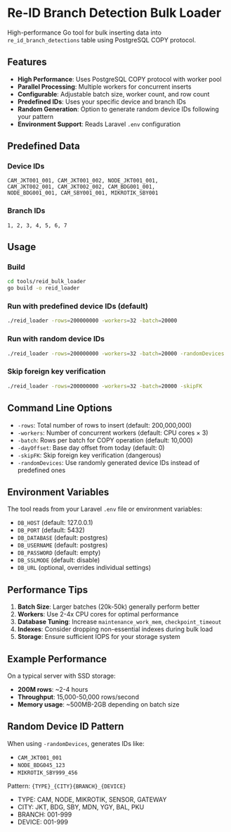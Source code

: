 # Re-ID Branch Detection Bulk Loader

High-performance Go tool for bulk inserting data into `re_id_branch_detections` table using PostgreSQL COPY protocol.

## Features

- **High Performance**: Uses PostgreSQL COPY protocol with worker pool
- **Parallel Processing**: Multiple workers for concurrent inserts
- **Configurable**: Adjustable batch size, worker count, and row count
- **Predefined IDs**: Uses your specific device and branch IDs
- **Random Generation**: Option to generate random device IDs following your pattern
- **Environment Support**: Reads Laravel `.env` configuration

## Predefined Data

### Device IDs

```
CAM_JKT001_001, CAM_JKT001_002, NODE_JKT001_001,
CAM_JKT002_001, CAM_JKT002_002, CAM_BDG001_001,
NODE_BDG001_001, CAM_SBY001_001, MIKROTIK_SBY001
```

### Branch IDs

```
1, 2, 3, 4, 5, 6, 7
```

## Usage

### Build

```bash
cd tools/reid_bulk_loader
go build -o reid_loader
```

### Run with predefined device IDs (default)

```bash
./reid_loader -rows=200000000 -workers=32 -batch=20000
```

### Run with random device IDs

```bash
./reid_loader -rows=200000000 -workers=32 -batch=20000 -randomDevices
```

### Skip foreign key verification

```bash
./reid_loader -rows=200000000 -workers=32 -batch=20000 -skipFK
```

## Command Line Options

- `-rows`: Total number of rows to insert (default: 200,000,000)
- `-workers`: Number of concurrent workers (default: CPU cores × 3)
- `-batch`: Rows per batch for COPY operation (default: 10,000)
- `-dayOffset`: Base day offset from today (default: 0)
- `-skipFK`: Skip foreign key verification (dangerous)
- `-randomDevices`: Use randomly generated device IDs instead of predefined ones

## Environment Variables

The tool reads from your Laravel `.env` file or environment variables:

- `DB_HOST` (default: 127.0.0.1)
- `DB_PORT` (default: 5432)
- `DB_DATABASE` (default: postgres)
- `DB_USERNAME` (default: postgres)
- `DB_PASSWORD` (default: empty)
- `DB_SSLMODE` (default: disable)
- `DB_URL` (optional, overrides individual settings)

## Performance Tips

1. **Batch Size**: Larger batches (20k-50k) generally perform better
2. **Workers**: Use 2-4x CPU cores for optimal performance
3. **Database Tuning**: Increase `maintenance_work_mem`, `checkpoint_timeout`
4. **Indexes**: Consider dropping non-essential indexes during bulk load
5. **Storage**: Ensure sufficient IOPS for your storage system

## Example Performance

On a typical server with SSD storage:

- **200M rows**: ~2-4 hours
- **Throughput**: 15,000-50,000 rows/second
- **Memory usage**: ~500MB-2GB depending on batch size

## Random Device ID Pattern

When using `-randomDevices`, generates IDs like:

- `CAM_JKT001_001`
- `NODE_BDG045_123`
- `MIKROTIK_SBY999_456`

Pattern: `{TYPE}_{CITY}{BRANCH}_{DEVICE}`

- TYPE: CAM, NODE, MIKROTIK, SENSOR, GATEWAY
- CITY: JKT, BDG, SBY, MDN, YGY, BAL, PKU
- BRANCH: 001-999
- DEVICE: 001-999
